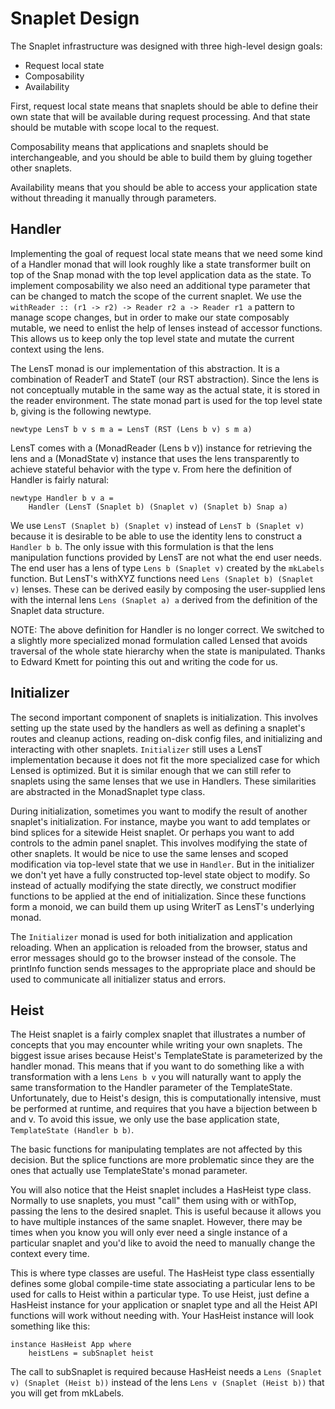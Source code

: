 # Snaplet Design

The Snaplet infrastructure was designed with three high-level design goals:

* Request local state
* Composability
* Availability

First, request local state means that snaplets should be able to define their
own state that will be available during request processing.  And that state
should be mutable with scope local to the request.

Composability means that applications and snaplets should be interchangeable,
and you should be able to build them by gluing together other snaplets.

Availability means that you should be able to access your application state
without threading it manually through parameters.

## Handler

Implementing the goal of request local state means that we need some kind of a
Handler monad that will look roughly like a state transformer built on top of
the Snap monad with the top level application data as the state.  To implement
composability we also need an additional type parameter that can be changed to
match the scope of the current snaplet.  We use the `withReader :: (r1 -> r2)
-> Reader r2 a -> Reader r1 a` pattern to manage scope changes, but in order
to make our state composably mutable, we need to enlist the help of lenses
instead of accessor functions.  This allows us to keep only the top level
state and mutate the current context using the lens.

The LensT monad is our implementation of this abstraction.  It is a
combination of ReaderT and StateT (our RST abstraction).  Since the lens is
not conceptually mutable in the same way as the actual state, it is stored in
the reader environment.  The state monad part is used for the top level state
b, giving is the following newtype.

    newtype LensT b v s m a = LensT (RST (Lens b v) s m a)

LensT comes with a (MonadReader (Lens b v)) instance for retrieving the lens
and a (MonadState v) instance that uses the lens transparently to achieve
stateful behavior with the type v.  From here the definition of Handler is
fairly natural:

    newtype Handler b v a =
        Handler (LensT (Snaplet b) (Snaplet v) (Snaplet b) Snap a)

We use `LensT (Snaplet b) (Snaplet v)` instead of `LensT b (Snaplet v)`
because it is desirable to be able to use the identity lens to construct a
`Handler b b`.  The only issue with this formulation is that the lens
manipulation functions provided by LensT are not what the end user needs.  The
end user has a lens of type `Lens b (Snaplet v)` created by the `mkLabels`
function.  But LensT's withXYZ functions need `Lens (Snaplet b) (Snaplet v)`
lenses.  These can be derived easily by composing the user-supplied lens with
the internal lens `Lens (Snaplet a) a` derived from the definition of the
Snaplet data structure.

NOTE: The above definition for Handler is no longer correct.  We switched to a
slightly more specialized monad formulation called Lensed that avoids
traversal of the whole state hierarchy when the state is manipulated.  Thanks
to Edward Kmett for pointing this out and writing the code for us.

## Initializer

The second important component of snaplets is initialization.  This involves
setting up the state used by the handlers as well as defining a snaplet's
routes and cleanup actions, reading on-disk config files, and initializing and
interacting with other snaplets.  `Initializer` still uses a LensT
implementation because it does not fit the more specialized case for which
Lensed is optimized.  But it is similar enough that we can still refer to
snaplets using the same lenses that we use in Handlers.  These similarities
are abstracted in the MonadSnaplet type class.

During initialization, sometimes you want to modify the result of another
snaplet's initialization.  For instance, maybe you want to add templates or
bind splices for a sitewide Heist snaplet.  Or perhaps you want to add
controls to the admin panel snaplet.  This involves modifying the state of
other snaplets.  It would be nice to use the same lenses and scoped
modification via top-level state that we use in `Handler`.  But in the
initializer we don't yet have a fully constructed top-level state object to
modify.  So instead of actually modifying the state directly, we construct
modifier functions to be applied at the end of initialization.  Since these
functions form a monoid, we can build them up using WriterT as LensT's
underlying monad.

The `Initializer` monad is used for both initialization and application
reloading.  When an application is reloaded from the browser, status and error
messages should go to the browser instead of the console.  The printInfo
function sends messages to the appropriate place and should be used to
communicate all initializer status and errors.

## Heist

The Heist snaplet is a fairly complex snaplet that illustrates a number of
concepts that you may encounter while writing your own snaplets.  The biggest
issue arises because Heist's TemplateState is parameterized by the handler
monad.  This means that if you want to do something like a with transformation
with a lens `Lens b v` you will naturally want to apply the same
transformation to the Handler parameter of the TemplateState.  Unfortunately,
due to Heist's design, this is computationally intensive, must be performed at
runtime, and requires that you have a bijection between b and v.  To avoid
this issue, we only use the base application state, `TemplateState (Handler b
b)`.

The basic functions for manipulating templates are not affected by this
decision.  But the splice functions are more problematic since they are the
ones that actually use TemplateState's monad parameter.

You will also notice that the Heist snaplet includes a HasHeist type class.
Normally to use snaplets, you must "call" them using with or withTop,
passing the lens to the desired snaplet.  This is useful because it allows you
to have multiple instances of the same snaplet.  However, there may be times
when you know you will only ever need a single instance of a particular
snaplet and you'd like to avoid the need to manually change the context every
time.

This is where type classes are useful.  The HasHeist type class essentially
defines some global compile-time state associating a particular lens to be
used for calls to Heist within a particular type.  To use Heist, just define a
HasHeist instance for your application or snaplet type and all the Heist API
functions will work without needing with.  Your HasHeist instance will
look something like this:

    instance HasHeist App where
        heistLens = subSnaplet heist

The call to subSnaplet is required because HasHeist needs a `Lens
(Snaplet v) (Snaplet (Heist b))` instead of the lens `Lens v (Snaplet (Heist
b))` that you will get from mkLabels.

